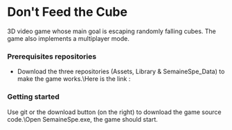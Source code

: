 # Don't Feed the Cube
3D video game whose main goal is escaping randomly falling cubes. The game also implements a multiplayer mode.

### Prerequisites repositories
- Download the three repositories (Assets, Library & SemaineSpe_Data) to make the game works.\Here is the link : 

### Getting started
Use git or the download button (on the right) to download the game source code.\Open SemaineSpe.exe, the game should start.
